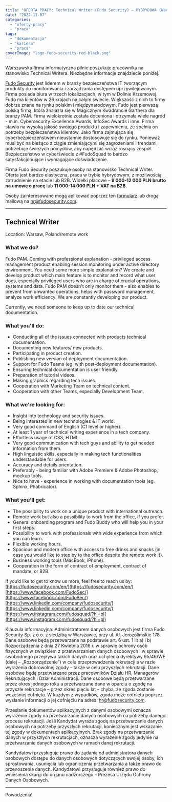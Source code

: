 ```yaml
---
title: "OFERTA PRACY: Technical Writer (Fudo Security) – HYBRYDOWA (Warszawa)"
date: "2022-11-07"
categories:
  - "oferty-pracy"
  - "praca"
tags:
  - "dokumentacja"
  - "kariera"
  - "praca"
coverImage: "logo-fudo-security-red-black.png"
---
```


Warszawska firma informatyczna pilnie poszukuje pracownika na stanowisko Technical Writera. Niezbędne informacje znajdziecie poniżej.

[Fudo Security](https://fudosecurity.com/pl/) jest liderem w branży bezpieczeństwa IT tworzącym produkty do monitorowania i zarządzania dostępem uprzywilejowanym. Firma posiada biura w trzech lokalizacjach, w tym w Dolinie Krzemowej. Fudo ma klientów w 26 krajach na całym świecie. Większość z nich to firmy dobrze znane na rynku polskim i międzynarodowym. Fudo jest pierwszą polską firmą, która znalazła się w Magicznym Kwadrancie Gartnera dla branży PAM. Firma wielokrotnie została doceniona i otrzymała wiele nagród - m.in. Cybersecurity Excellence Awards, InfoSec Awards i inne. Firma stawia na wysoką jakość swojego produktu i zapewnieniu, że spełnia on potrzeby bezpieczeństwa klientów. Jako firma zajmująca się cyberbezpieczeństwem nieustannie dostosowuje się do rynku. Ponieważ musi być na bieżąco z ciągle zmieniającymi się zagrożeniami i trendami, potrzebuje świeżych pomysłów, aby napędzać wciąż rosnący zespół. Bezpieczeństwo w cyberświecie z #FudoSquad to bardzo satysfakcjonujące i wymagające doświadczenie.

Firma Fudo Security poszukuje osoby na stanowisko Technical Writer. Oferta jest bardzo elastyczna, praca w trybie hybrydowym, z możliwością zatrudnienie na etacie lub B2B. Widełki płacowe – **9 000-12 000 PLN brutto na umowę o pracę** lub **11 000-14 000 PLN + VAT na B2B**.

Osoby zainteresowane mogą aplikować poprzez ten [formularz](https://nofluffjobs.com/pl/job/ZMF369NZ) lub drogą mailową na [hr@fudosecurity.com](mailto:hr@fudosecurity.com).

---

## **Technical Writer**

Location: Warsaw, Poland/remote work

### What we do?

Fudo PAM. Coming with professional explanation - privileged access management product enabling session monitoring under active directory environment. You need some more simple explanation? We create and develop product which main feature is to monitor and record what user does, especially privileged users who are in charge of crucial operations, systems and data. Fudo PAM doesn't only monitor them - also enables to prevent from unwanted operations, helps with password management, analyze work efficiency. We are constantly developing our product.

Currently, we need someone to keep up to date our technical documentation.

### What you'll do:

- Conducting all of the issues connected with products technical documentation.
- Documenting new features/ new products.
- Participating in product creation.
- Publishing new version of deployment documentation.
- Support for Fudo Teams (eg. with post-deployment documentation).
- Ensuring technical documentation is user friendly.
- Preparation of tutorial videos.
- Making graphics regarding tech issues.
- Cooperation with Marketing Team on technical content.
- Cooperation with other Teams, especially Development Team.

### What we're looking for:

- Insight into technology and security issues.
- Being interested in new technologies & IT world.
- Very good command of English (C1 level or higher).
- At least 1 year of technical writing experience in a tech company.
- Effortless usage of CSS, HTML.
- Very good communication with tech guys and ability to get needed information from them.
- High linguistic skills, especially in making tech functionalities understandable for users.
- Accuracy and details orientation.
- Preferably - being familiar with Adobe Premiere & Adobe Photoshop, mockup tools.
- Nice to have - experience in working with documentation tools (eg. Sphinx, Phabricator).

### What you’ll get:

- The possibility to work on a unique product with international outreach.
- Remote work but also a possibility to work from the office, if you prefer.
- General onboarding program and Fudo Buddy who will help you in your first steps.
- Possibility to work with professionals with wide experience from which you can learn.
- Flexible working hours.
- Spacious and modern office with access to free drinks and snacks (in case you would like to step by to the office despite the remote work ;)).
- Business working tools (MacBook, iPhone).
- Cooperation in the form of contract of employment, contract of mandate, or B2B.

If you’d like to get to know us more, feel free to reach us by: [https://fudosecurity.com/en/](https://fudosecurity.com/en/) [https://www.facebook.com/FudoSec/](https://www.facebook.com/FudoSec/) [https://www.linkedin.com/company/fudosecurity/](https://www.linkedin.com/company/fudosecurity/) [https://www.instagram.com/fudosquad/?hl=pl](https://www.instagram.com/fudosquad/?hl=pl)

Klauzula informacyjna: Administratorem danych osobowych jest firma Fudo Security Sp. z o.o. z siedzibą w Warszawie, przy ul. Al. Jerozolimskie 178. Dane osobowe będą przetwarzane na podstawie art. 6 ust. 1 lit a) i b) Rozporządzenia z dnia 27 Kwietnia 2016 r. w sprawie ochrony osób fizycznych w związkiem z przetwarzaniem danych osobowych i w sprawie swobodnego przepływu takich danych oraz uchylenia dyrektywy 95/46/WE (dalej – „Rozporządzenie”) w celu przeprowadzenia rekrutacji a w razie wyrażenia dobrowolnej zgody – także w celu przyszłych rekrutacji. Dane osobowe będą przetwarzane przez pracowników Działu HR, Managerów Rekrutujących i Dział Administracji. Dane osobowe będą przetwarzane przez okres jednego roku a przetwarzane dane w oparciu o zgodę na przyszłe rekrutacje – przez okres pięciu lat – chyba, że zgoda zostanie wcześniej cofnięta. W każdym z wypadków, zgoda może cofnięta poprzez wysłanie informacji o jej cofnięciu na adres: hr@fudosecurity.com.

Przesłanie dokumentów aplikacyjnych z danymi osobowymi oznacza wyrażenie zgody na przetwarzanie danych osobowych na potrzeby danego procesu rekrutacji. Jeśli Kandydat wyraża zgodę na przetwarzanie danych osobowych na potrzeby przyszłych rekrutacji, koniecznym jest wskazanie tej zgody w dokumentach aplikacyjnych. Brak zgody na przetwarzanie danych w przyszłych rekrutacjach, oznacza wyrażenie zgody jedynie na przetwarzanie danych osobowych w ramach danej rekrutacji.

Kandydatowi przysługuje prawo do żądania od administratora danych osobowych dostępu do danych osobowych dotyczących swojej osoby, ich sprostowania, usunięcia lub ograniczenia przetwarzania a także prawo do przenoszenia danych. Kandydatowi przysługuje również prawo do wniesienia skargi do organu nadzorczego – Prezesa Urzędu Ochrony Danych Osobowych.

---

Powodzenia!

